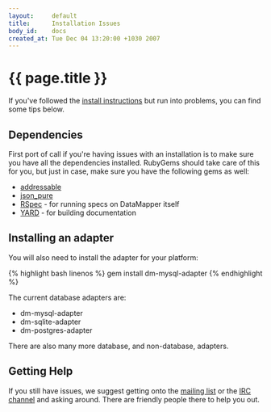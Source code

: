 ```yaml
---
layout:     default
title:      Installation Issues
body_id:    docs
created_at: Tue Dec 04 13:20:00 +1030 2007
---
```


{{ page.title }}
================

If you've followed the [install instructions](/getting-started) but run
into problems, you can find some tips below.

Dependencies
------------

First port of call if you're having issues with an installation is to make sure
you have all the dependencies installed. RubyGems should take care of this for
you, but just in case, make sure you have the following gems as well:

* [addressable][addressable]
* [json_pure][json_pure]
* [RSpec][rspec] - for running specs on DataMapper itself
* [YARD][yard]   - for building documentation

Installing an adapter
---------------------

You will also need to install the adapter for your platform:

{% highlight bash linenos %}
gem install dm-mysql-adapter
{% endhighlight %}

The current database adapters are:

* dm-mysql-adapter
* dm-sqlite-adapter
* dm-postgres-adapter

There are also many more database, and non-database, adapters.

Getting Help
------------

If you still have issues, we suggest getting onto the [mailing list](http://groups.google.com/group/datamapper)
or the [IRC channel](irc://irc.freenode.net/#datamapper) and asking around.
There are friendly people there to help you out.

[addressable]:http://rubygems.org/gems/addressable
[json_pure]:http://rubygems.org/gems/json_pure
[rspec]:http://rubygems.org/gems/rspec
[yard]:http://rubygems.org/gems/yard
